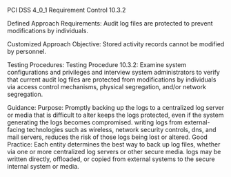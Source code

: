 PCI DSS 4_0_1 Requirement Control 10.3.2

Defined Approach Requirements:
Audit log files are protected to prevent modifications by individuals.

Customized Approach Objective:
Stored activity records cannot be modified by personnel.

Testing Procedures:
Testing Procedure 10.3.2: Examine system configurations and privileges and interview system administrators to verify that current audit log files are protected from modifications by individuals via access control mechanisms, physical segregation, and/or network segregation.

Guidance:
Purpose: Promptly backing up the logs to a centralized log server or media that is difficult to alter keeps the logs protected, even if the system generating the logs becomes compromised. writing logs from external-facing technologies such as wireless, network security controls, dns, and mail servers, reduces the risk of those logs being lost or altered. Good Practice: Each entity determines the best way to back up log files, whether via one or more centralized log servers or other secure media. logs may be written directly, offloaded, or copied from external systems to the secure internal system or media.